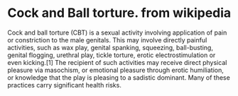 # Cock and Ball torture. from wikipedia

Cock and ball torture (CBT) is a sexual activity involving application of pain or constriction to the male genitals. This may involve directly painful activities, such as wax play, genital spanking, squeezing, ball-busting, genital flogging, urethral play, tickle torture, erotic electrostimulation or even kicking.[1] The recipient of such activities may receive direct physical pleasure via masochism, or emotional pleasure through erotic humiliation, or knowledge that the play is pleasing to a sadistic dominant. Many of these practices carry significant health risks.
